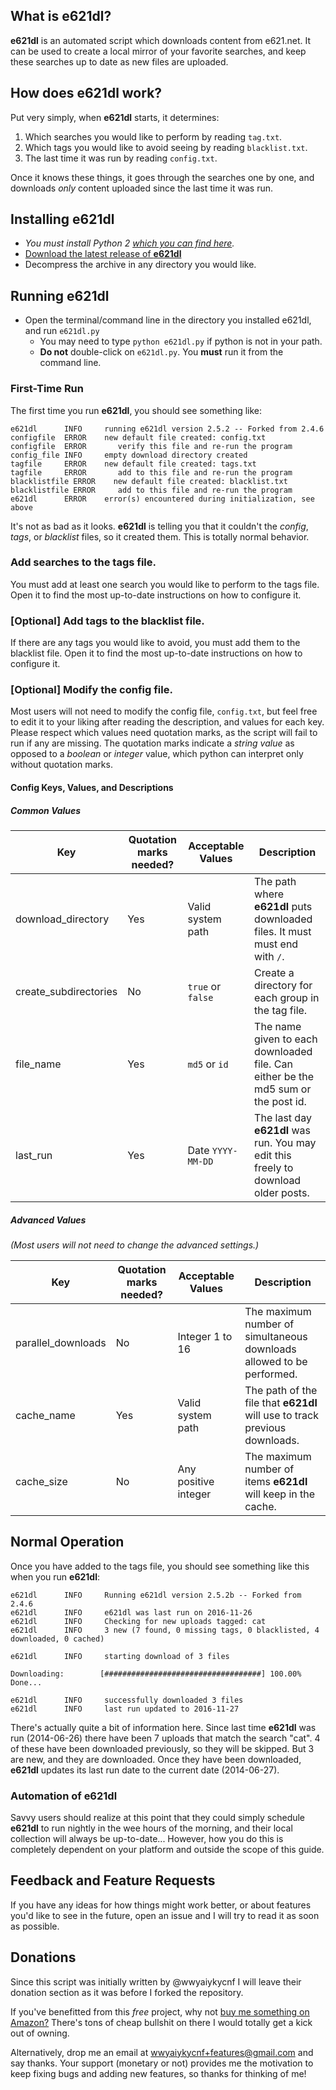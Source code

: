 ## What is **e621dl**?
**e621dl** is an automated script which downloads content from e621.net. It can be used to create a local mirror of your favorite searches, and keep these searches up to date as new files are uploaded.

## How does **e621dl** work?
Put very simply, when **e621dl** starts, it determines:

1. Which searches you would like to perform by reading `tag.txt`.
2. Which tags you would like to avoid seeing by reading `blacklist.txt`.
3. The last time it was run by reading `config.txt`.

Once it knows these things, it goes through the searches one by one, and downloads *only* content uploaded since the last time it was run.

## Installing **e621dl**
- *You must install Python 2 [which you can find here](https://www.python.org/downloads/).*
- [Download the latest release of **e621dl**](https://github.com/wulfre/e621dl/releases/latest)
- Decompress the archive in any directory you would like.

## Running **e621dl**
- Open the terminal/command line in the directory you installed e621dl, and run `e621dl.py`
  - You may need to type `python e621dl.py` if python is not in your path.  
  - **Do not** double-click on `e621dl.py`.  You __must__ run it from the command line.

### First-Time Run
The first time you run **e621dl**, you should see something like:
```
e621dl      INFO     running e621dl version 2.5.2 -- Forked from 2.4.6
configfile  ERROR    new default file created: config.txt
configfile  ERROR       verify this file and re-run the program
config_file INFO     empty download directory created
tagfile     ERROR    new default file created: tags.txt
tagfile     ERROR       add to this file and re-run the program
blacklistfile ERROR    new default file created: blacklist.txt
blacklistfile ERROR     add to this file and re-run the program
e621dl      ERROR    error(s) encountered during initialization, see above
```
It's not as bad as it looks.  **e621dl** is telling you that it couldn't the *config*, *tags*, or *blacklist* files, so it created them.  This is totally normal behavior.

### Add searches to the tags file.
You must add at least one search you would like to perform to the tags file. Open it to find the most up-to-date instructions on how to configure it.

### [Optional] Add tags to the blacklist file.
If there are any tags you would like to avoid, you must add them to the blacklist file. Open it to find the most up-to-date instructions on how to configure it.

### [Optional] Modify the config file.
Most users will not need to modify the config file, `config.txt`, but feel free to edit it to your liking after reading the description, and values for each key. Please respect which values need quotation marks, as the script will fail to run if any are missing. The quotation marks indicate a *string value* as opposed to a *boolean* or *integer* value, which python can interpret only without quotation marks.

#### Config Keys, Values, and Descriptions

##### Common Values

| Key           | Quotation marks needed? | Acceptable Values            | Description                                                         |
| --------------------- | ------- | --------------------------- |-------------------------------------------------------------------- |
| download_directory    | Yes     | Valid system path                    | The path where **e621dl** puts downloaded files. It must must end with `/`.            |
| create_subdirectories | No      | `true` or `false`           | Create a directory for each group in the tag file.                |
| file_name     | Yes     | `md5` or `id`               | The name given to each downloaded file. Can either be the md5 sum or the post id. |
| last_run              | Yes     | Date `YYYY-MM-DD` | The last day **e621dl** was run. You may edit this freely to download older posts.                                |


##### Advanced Values
*(Most users will not need to change the advanced settings.)*

| Key           | Quotation marks needed? | Acceptable Values            | Description                                                  |
| --------------------- | ------- | --------------------------- |------------------------------------------------------------- |
| parallel_downloads    | No      | Integer 1 to 16                     | The maximum number of simultaneous downloads allowed to be performed.      |
| cache_name            | Yes     | Valid system path                    | The path of the file that **e621dl** will use to track previous downloads. |
| cache_size            | No      | Any positive integer        | The maximum number of items **e621dl**  will keep in the cache.                        |

## Normal Operation
Once you have added to the tags file, you should see something like this when you run **e621dl**:
```
e621dl      INFO     Running e621dl version 2.5.2b -- Forked from 2.4.6
e621dl      INFO     e621dl was last run on 2016-11-26
e621dl      INFO     Checking for new uploads tagged: cat
e621dl      INFO     3 new (7 found, 0 missing tags, 0 blacklisted, 4 downloaded, 0 cached)

e621dl      INFO     starting download of 3 files

Downloading:        [###################################] 100.00% Done...

e621dl      INFO     successfully downloaded 3 files
e621dl      INFO     last run updated to 2016-11-27
```
There's actually quite a bit of information here.  Since last time **e621dl** was run (2014-06-26) there have been 7 uploads that match the search "cat".  4 of these have been downloaded previously, so they will be skipped.  But 3 are new, and they are downloaded.  Once they have been downloaded, **e621dl** updates its last run date to the current date (2014-06-27).  

### Automation of **e621dl**
Savvy users should realize at this point that they could simply schedule **e621dl** to run nightly in the wee hours of the morning, and their local collection will always be up-to-date...  However, how you do this is completely dependent on your platform and outside the scope of this guide.

## Feedback and Feature Requests
If you have any ideas for how things might work better, or about features you'd like to see in the future, open an issue and I will try to read it as soon as possible.

## Donations
Since this script was initially written by @wwyaiykycnf I will leave their donation section as it was before I forked the repository.

If you've benefitted from this *free* project, why not [buy me something on Amazon?](http://amzn.com/w/20RZIUHXLO6R4) There's tons of cheap bullshit on there I would totally get a kick out of owning.   

Alternatively, drop me an email at wwyaiykycnf+features@gmail.com and say thanks. Your support (monetary or not) provides me the motivation to keep fixing bugs and adding new features, so thanks for thinking of me!
